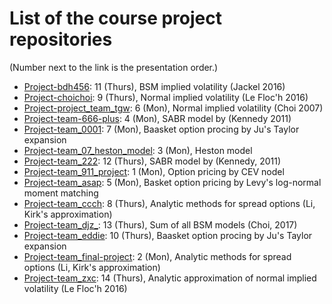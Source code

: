 # List of the course project repositories

(Number next to the link is the presentation order.)

* [Project-bdh456](https://www.github.com/PHBS-2017-ASP-Classroom/Project-bdh456): 11 (Thurs), BSM implied volatility (Jackel 2016)
* [Project-choichoi](https://www.github.com/PHBS-2017-ASP-Classroom/Project-choichoi): 9 (Thurs), Normal implied volatility (Le Floc'h 2016)
* [Project-project_team_tgw](https://www.github.com/PHBS-2017-ASP-Classroom/Project-project_team_tgw): 6 (Mon), Normal implied volatility (Choi 2007)
* [Project-team-666-plus](https://www.github.com/PHBS-2017-ASP-Classroom/Project-team-666-plus): 4 (Mon), SABR model by (Kennedy 2011)
* [Project-team_0001](https://www.github.com/PHBS-2017-ASP-Classroom/Project-team_0001): 7 (Mon), Baasket option procing by Ju's Taylor expansion
* [Project-team_07_heston_model](https://www.github.com/PHBS-2017-ASP-Classroom/Project-team_07_heston_model): 3 (Mon), Heston model
* [Project-team_222](https://www.github.com/PHBS-2017-ASP-Classroom/Project-team_222): 12 (Thurs), SABR model by (Kennedy, 2011)
* [Project-team_911_project](https://www.github.com/PHBS-2017-ASP-Classroom/Project-team_911_project): 1 (Mon), Option pricing by CEV nodel 
* [Project-team_asap](https://www.github.com/PHBS-2017-ASP-Classroom/Project-team_asap): 5 (Mon), Basket option pricing by Levy's log-normal moment matching
* [Project-team_ccch](https://www.github.com/PHBS-2017-ASP-Classroom/Project-team_ccch): 8 (Thurs), Analytic methods for spread options (Li, Kirk's approximation)
* [Project-team_djz_](https://www.github.com/PHBS-2017-ASP-Classroom/Project-team_djz_): 13 (Thurs), Sum of all BSM models (Choi, 2017)
* [Project-team_eddie](https://www.github.com/PHBS-2017-ASP-Classroom/Project-team_eddie): 10 (Thurs), Baasket option procing by Ju's Taylor expansion
* [Project-team_final-project](https://www.github.com/PHBS-2017-ASP-Classroom/Project-team_final-project): 2 (Mon), Analytic methods for spread options (Li, Kirk's approximation)
* [Project-team_zxc](https://www.github.com/PHBS-2017-ASP-Classroom/Project-team_zxc): 14 (Thurs), Analytic approximation of normal implied volatility (Le Floc'h 2016)
